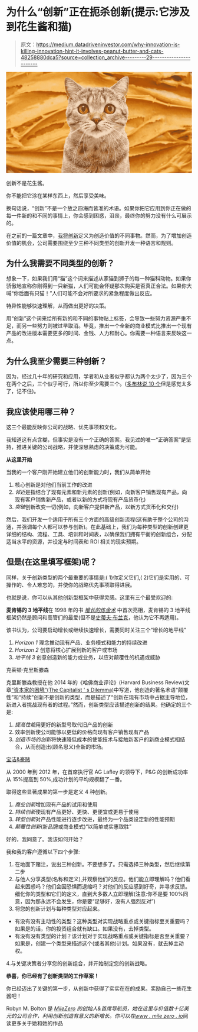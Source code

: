 # 为什么“创新”正在扼杀创新(提示:它涉及到花生酱和猫)

> 原文：<https://medium.datadriveninvestor.com/why-innovation-is-killing-innovation-hint-it-involves-peanut-butter-and-cats-48258880dca5?source=collection_archive---------29----------------------->

![](img/2ff83d1094b3c490c0dac5e473637dea.png)

创新不是花生酱。

你不能把它涂在某样东西上，然后享受美味。

换句话说，“创新”不是一个放之四海而皆准的术语。如果你把它应用到你正在做的每一件新的和不同的事情上，你会感到困惑，沮丧，最终你的努力没有什么可展示的。

在之前的一篇文章中，[我将创新](https://www.milezero.io/2020/05/27/back-to-basics-what-is-innovation/)定义为创造价值的不同事物。然而，为了增加创造价值的机会，公司需要围绕至少三种不同类型的创新开发一种语言和规则。

## **为什么我需要不同类型的创新？**

想象一下，如果我们用“猫”这个词来描述从家猫到狮子的每一种猫科动物。如果你骄傲地宣称你刚得到一只新猫，人们可能会怀疑那次购买是否真正合法。如果你大喊“你后面有只猫！”人们可能不会对所要求的紧急程度做出反应。

特异性能够快速理解，从而做出更好的决策。

用“创新”这个词来给所有新的和不同的事物贴上标签，会导致一些努力资源严重不足，而另一些努力则被过早取消。毕竟，推出一个全新的商业模式比推出一个现有产品的改进版本需要更多的时间、金钱、人力和耐心。你需要一种语言来反映这一点。

## **为什么我至少需要三种创新？**

因为，经过几十年的研究和应用，学者和从业者似乎都认为两个太少了，因为三个在两个之后，三个似乎可行，所以你至少需要三个。([多布林说 10 个](https://doblin.com/ten-types)但是感觉太多了，记不住)。

## **我应该使用哪三种？**

这三个最能反映你公司的战略、优先事项和文化。

我知道这有点含糊，但事实是没有一个正确的答案。我见过的唯一“正确答案”是坚持，推进关键的公司战略，并使深思熟虑的决策成为可能。

**从这里开始**

当我的一个客户刚开始建立他们的创新能力时，我们从简单开始

1.  核心创新是对他们当前工作的改进
2.  *邻近*是指结合了现有元素和新元素的创新(例如，向新客户销售现有产品，向现有客户销售新产品，或者以新的方式将现有产品货币化)
3.  *突破*创新改变一切(例如，向新客户提供新产品，以新方式货币化和交付)

然后，我们开发一个适用于所有三个方面的高级创新流程(这有助于整个公司的沟通，并强调每个人都可以参与创新)。在此基础上，我们为每种类型的创新创建更详细的结构、流程、工具、培训和时间表，以确保我们拥有平衡的创新组合，分配适当水平的资源，并设定与时间表和 ROI 相关的现实预期。

## **但是(在这里填写框架)呢？**

同样，关于创新类型的两个最重要的事情是:( 1)你定义它们,( 2)它们是实用的、可操作的、令人难忘的，并使你的战略优先事项取得进展。

也就是说，你可以从其他创新型框架中获得灵感。这里有三个最受欢迎的:

**麦肯锡的 3 地平线**在 1998 年的书 [*增长的炼金术*](https://www.mckinsey.com/business-functions/strategy-and-corporate-finance/our-insights/enduring-ideas-the-three-horizons-of-growth) 中首次亮相，麦肯锡的 3 地平线框架仍然是顾问和高管们的最爱(但不是[史蒂夫·布兰克](https://hbr.org/2019/02/mckinseys-three-horizons-model-defined-innovation-for-years-heres-why-it-no-longer-applies)，他认为它不再适用)。

该书认为，公司要启动增长或继续快速增长，需要同时关注三个“增长的地平线”

1.  *Horizon 1* 理念推动现有产品、业务模式和能力的持续改进
2.  *Horizon 2* 创意将核心扩展到新的客户或市场
3.  *地平线 3* 创意创造新的能力或业务，以应对颠覆性的机遇或威胁

克莱顿·克里斯滕森

克里斯滕森教授在他 2014 年的《哈佛商业评论》(Harvard Business Review)文章[“资本家的困境”(The Capitalist ' s Dilemma)](https://hbr.org/2014/06/the-capitalists-dilemma)中写道，他创造的著名术语“颠覆性”和“持续”创新不是创新的类型，而是描述了“创新在现有市场中占据主导地位，新进入者挑战现有者的过程。”然而，创新类型应该描述创新的结果。他确定的三个是:

1.  *提高性能*用更好的新型号取代旧产品的创新
2.  效率创新使公司能够以更低的价格向现有客户销售现有产品
3.  *创造市场的创新*将快速降低成本的使能技术与接触新客户的新商业模式相结合，从而创造出(顾名思义)全新的市场。

[宝洁&豪赌 ](https://hbr.org/2011/06/how-pg-tripled-its-innovation-success-rate)

从 2000 年到 2012 年，在首席执行官 AG Lafley 的领导下，P&G 的创新成功率从 15%提高到 50%,成功计划的平均规模翻了一番。

取得这些显著成果的第一步是定义 4 种创新。

1.  *商业创新*增加现有产品的试用和使用
2.  *持续创新*使现有产品更好、更快、更便宜或更易于使用
3.  *转型创新*对产品性能进行逐步改进，最终为一个品类设定新的性能预期
4.  *颠覆性创新*(新品牌或商业模式)“以简单或实惠取胜”

好的，我同意了。我该如何开始？

我和我的客户遵循以下四个步骤:

1.  在地面下赌注，说出三种创新。不要想多了。只需选择三种类型，然后继续第二步
2.  与他人分享类型(名称和定义),并观察他们的反应。他们能立即理解吗？他们看起来困惑吗？他们会因恐惧而退缩吗？对他们的反应感到好奇，并寻求反馈。细化你的类型和它们的定义，直到大多数人立即理解(注意:你不是要 100%同意，因为那永远不会发生，你是要“足够好，没有人强烈反对”)
3.  将您的创新计划与每种类型对应起来。

*   有没有没有主动性的类型？这种类型对实现战略重点或关键指标至关重要吗？如果是的话，你的投资组合就有缺口。如果没有，去掉类型。
*   有没有没有类型的计划？该计划对于实现战略重点或关键指标是否至关重要？如果是，创建一个类型来描述这个(或者其他)计划。如果没有，就去掉主动权。

4.与关键决策者分享您的创新组合，并开始制定您的创新战略。

**恭喜，你已经有了创新类型的工作草案！**

你已经迈出了关键的第一步，从创新中获得了实实在在的成果。奖励自己一些花生酱吧！

Robyn M. Bolton 是 [*MileZero*](http://www.milezero.io/) *的创始人&首席导航员，她在这里与价值数十亿美元的公司合作，利用创新创造有意义的新增长。你可以在*[*www . mile zero . io*](http://www.milezero.io/)阅读更多关于她和她的作品